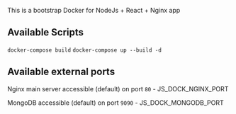 This is a bootstrap Docker for NodeJs + React + Nginx app

## Available Scripts
```docker-compose build```
```docker-compose up --build -d```

## Available external ports

Nginx main server accessible (default) on port ```80``` - JS_DOCK_NGINX_PORT

MongoDB accessible (default) on port ```9090``` - JS_DOCK_MONGODB_PORT
